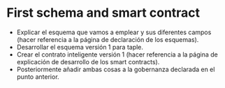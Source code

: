 # First schema and smart contract

- Explicar el esquema que vamos a emplear y sus diferentes campos (hacer referencia a la página de declaración de los esquemas).
- Desarrollar el esquema versión 1 para taple.
- Crear el contrato inteligente versión 1 (hacer referencia a la página de explicación de desarrollo de los smart contracts).
- Posteriormente añadir ambas cosas a la gobernanza declarada en el punto anterior.

